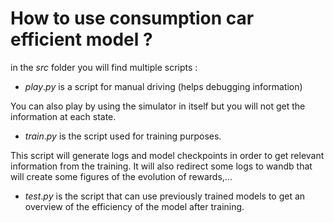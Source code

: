 # How to use consumption car efficient model ?


in the $src$ folder you will find multiple scripts :

- $play.py$ is a script for manual driving (helps debugging information)

You can also play by using the simulator in itself but you will not get the information at each state.

- $train.py$ is the script used for training purposes.

This script will generate logs and model checkpoints in order to get relevant information from the training. It will also redirect some logs to wandb that will create some figures of the evolution of rewards,...

- $test.py$ is the script that can use previously trained models to get an overview of the efficiency of the model after training. 